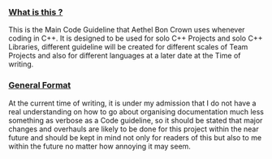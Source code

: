 ### <u>What is this ? </u>

This is the Main Code Guideline that Aethel Bon Crown uses whenever coding in C++.
It is designed to be used for solo C++ Projects and solo C++ Libraries, different guideline will be created for different scales of Team Projects and also for different languages at a later date at the Time of writing.  

### <u>General Format </u>

At the current time of writing, it is under my admission that I do not have a real understanding on how to go about organising documentation much less something as verbose as a Code guideline, so it should be stated that major changes and overhauls are likely to be done for this project within the near future and should be kept in mind not only for readers of this but also to me within the future no matter how annoying it may seem.






